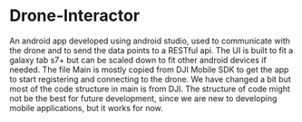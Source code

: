 # Drone-Interactor
An android app developed using android studio, used to communicate with the drone and to send the data points to a RESTful api. The UI is built to fit a galaxy tab s7+ but can be scaled down to fit other android devices if needed. The file Main is mostly copied from DJI Mobile SDK to get the app to start registering and connecting to the drone. We have changed a bit but most of the code structure in main is from DJI. The structure of code might not be the best for future development, since we are new to developing mobile applications, but it works for now.
